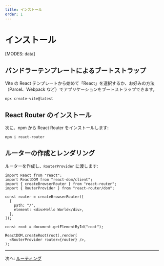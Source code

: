 ```yaml
---
title: インストール
order: 1
---
```


# インストール

[MODES: data]

## バンドラーテンプレートによるブートストラップ

Vite の React テンプレートから始めて「React」を選択するか、お好みの方法（Parcel、Webpack など）でアプリケーションをブートストラップできます。

```shellscript nonumber
npx create-vite@latest
```

## React Router のインストール

次に、npm から React Router をインストールします:

```shellscript nonumber
npm i react-router
```

## ルーターの作成とレンダリング

ルーターを作成し、`RouterProvider` に渡します:

```tsx lines=[3-4,6-11,16]
import React from "react";
import ReactDOM from "react-dom/client";
import { createBrowserRouter } from "react-router";
import { RouterProvider } from "react-router/dom";

const router = createBrowserRouter([
  {
    path: "/",
    element: <div>Hello World</div>,
  },
]);

const root = document.getElementById("root");

ReactDOM.createRoot(root).render(
  <RouterProvider router={router} />,
);
```

---

次へ: [ルーティング](./routing)